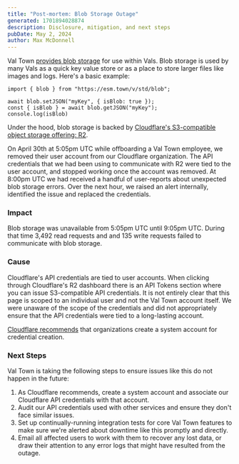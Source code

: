 ```yaml
---
title: "Post-mortem: Blob Storage Outage"
generated: 1701894028874
description: Disclosure, mitigation, and next steps
pubDate: May 2, 2024
author: Max McDonnell
---
```


Val Town [provides blob storage](https://docs.val.town/std/blob/) for use within Vals. Blob storage is used by many Vals as a quick key value store or as a place to store larger files like images and logs. Here's a basic example:

```tsx
import { blob } from "https://esm.town/v/std/blob";

await blob.setJSON("myKey", { isBlob: true });
const { isBlob } = await blob.getJSON("myKey");
console.log(isBlob)
```

Under the hood, blob storage is backed by [Cloudflare's S3-compatible object storage offering: R2](https://www.cloudflare.com/developer-platform/r2/).

On April 30th at 5:05pm UTC while offboarding a Val Town employee, we removed their user account from our Cloudflare organization. The API credentials that we had been using to communicate with R2 were tied to the user account, and stopped working once the account was removed. At 8:00pm UTC we had received a handful of user-reports about unexpected blob storage errors. Over the next hour, we raised an alert internally, identified the issue and replaced the credentials.

### Impact

Blob storage was unavailable from 5:05pm UTC until 9:05pm UTC. During that time 3,492 read requests and and 135 write requests failed to communicate with blob storage.

### Cause

Cloudflare's API credentials are tied to user accounts. When clicking through Cloudflare's R2 dashboard there is an API Tokens section where you can issue S3-compatible API credentials. It is not entirely clear that this page is scoped to an individual user and not the Val Town account itself. We were unaware of the scope of the credentials and did not appropriately ensure that the API credentials were tied to a long-lasting account.

[Cloudflare recommends](https://community.cloudflare.com/t/how-to-create-an-api-token-not-linked-to-a-user/556088/4) that organizations create a system account for credential creation.

### Next Steps

Val Town is taking the following steps to ensure issues like this do not happen in the future:

1. As Cloudflare recommends, create a system account and associate our Cloudflare API credentials with that account.
2. Audit our API credentials used with other services and ensure they don't face similar issues.
3. Set up continually-running integration tests for core Val Town features to make sure we're alerted about downtime like this promptly and directly.
4. Email all affected users to work with them to recover any lost data, or draw their attention to any error logs that might have resulted from the outage.